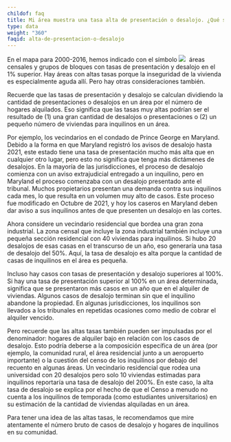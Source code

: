 ```yaml
---
childof: faq
title: Mi área muestra una tasa alta de presentación o desalojo. ¿Qué significa esto?
type: data
weight: "360"
faqid: alta-de-presentacion-o-desalojo
---
```

En el mapa para 2000-2016, hemos indicado con el símbolo <img class="hint" src="/images/icons/hint-icon-red.png">  áreas censales y grupos de bloques con tasas de presentación y desalojo en el 1% superior. Hay áreas con altas tasas porque la inseguridad de la vivienda es especialmente aguda allí. Pero hay otras consideraciones también.

Recuerde que las tasas de presentación y desalojo se calculan dividiendo la cantidad de presentaciones o desalojos en un área por el número de hogares alquilados. Eso significa que las tasas muy altas podrían ser el resultado de (1) una gran cantidad de desalojos o presentaciones o (2) un pequeño número de viviendas para inquilinos en un área.

Por ejemplo, los vecindarios en el condado de Prince George en Maryland. Debido a la forma en que Maryland registró los avisos de desalojo hasta 2021, este estado tiene una tasa de presentación mucho más alta que en cualquier otro lugar, pero esto no significa que tenga más dictámenes de desalojos. En la mayoría de las jurisdicciones, el proceso de desalojo comienza con un aviso extrajudicial entregado a un inquilino, pero en Maryland el proceso comenzaba con un desalojo presentado ante el tribunal. Muchos propietarios presentan una demanda contra sus inquilinos cada mes, lo que resulta en un volumen muy alto de casos.  Este proceso fue modificado en Octubre de 2021, y hoy los caseros en Maryland deben dar aviso a sus inquilinos antes de que presenten un desalojo en las cortes.


Ahora considere un vecindario residencial que bordea una gran zona industrial. La zona censal que incluye la zona industrial también incluye una pequeña sección residencial con 40 viviendas para inquilinos. Si hubo 20 desalojos de esas casas en el transcurso de un año, eso generaría una tasa de desalojo del 50%. Aquí, la tasa de desalojo es alta porque la cantidad de casas de inquilinos en el área es pequeña.

Incluso hay casos con tasas de presentación y desalojo superiores al 100%. Si hay una tasa de presentación superior al 100% en un área determinada, significa que se presentaron más casos en un año que en el alquiler de viviendas. Algunos casos de desalojo terminan sin que el inquilino abandone la propiedad. En algunas jurisdicciones, los inquilinos son llevados a los tribunales en repetidas ocasiones como medio de cobrar el alquiler vencido.

Pero recuerde que las altas tasas también pueden ser impulsadas por el denominador: hogares de alquiler bajo en relación con los casos de desalojo. Esto podría deberse a la composición específica de un área (por ejemplo, la comunidad rural, el área residencial junto a un aeropuerto importante) o la cuestión del censo de los inquilinos por debajo del recuento en algunas áreas. Un vecindario residencial que rodea una universidad con 20 desalojos pero solo 10 viviendas estimadas para inquilinos reportaría una tasa de desalojo del 200%. En este caso, la alta tasa de desalojo se explica por el hecho de que el Censo a menudo no cuenta a los inquilinos de temporada (como estudiantes universitarios) en su estimación de la cantidad de viviendas alquiladas en un área.

Para tener una idea de las altas tasas, le recomendamos que mire atentamente el número bruto de casos de desalojo y hogares de inquilinos en su comunidad.